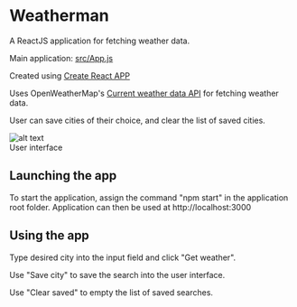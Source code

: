 # Weatherman
A ReactJS application for fetching weather data.

Main application: [src/App.js](https://github.com/matiasraisanen/weatherman/blob/master/src/App.js)

Created using [Create React APP](https://github.com/facebook/create-react-app/tree/master)

Uses OpenWeatherMap's [Current weather data API](http://api.openweathermap.org/) for fetching weather data.

User can save cities of their choice, and clear the list of saved cities.
 
![alt text](http://renki.dy.fi//varasto/weathermandemo.png "User interface")  
User interface


## Launching the app

To start the application, assign the command "npm start" in the application root folder. Application can then be used at http://localhost:3000

## Using the app



Type desired city into the input field and click "Get weather".

Use "Save city" to save the search into the user interface.

Use "Clear saved" to empty the list of saved searches.
